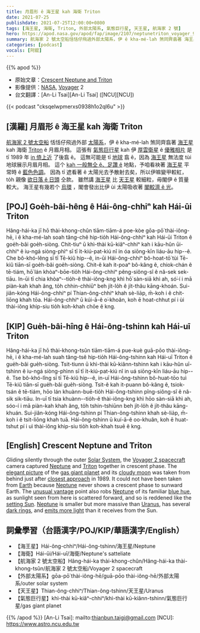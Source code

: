 ```yaml
---
title: 月眉形 ê 海王星 kah 海衛 Triton
date: 2021-07-25
publishdate: 2021-07-25T12:00:00+0800
tags: [海王星, 海衛, Triton, 外部太陽系, 氣態巨行星, 天王星, 航海家 2 號]
hero: https://apod.nasa.gov/apod/fap/image/2107/neptunetriton_voyager_960.jpg
summary: 航海家 2 號太空船恬恬仔飛過外部太陽系，伊 ê kha-mé-lah 煞同齊翕著 海王星 kah 海衛 Triton ê 月眉月相。
categories: [podcast]
vocals: [阿錕]
---
```


{{% apod %}}

- 原始文章：[Crescent Neptune and Triton](https://apod.nasa.gov/apod/ap210725.html)
- 影像提供：[NASA](https://www.nasa.gov/), [Voyager](https://voyager.jpl.nasa.gov/) 2
- 台文翻譯：[An-Li Tsai][An-Li Tsai] ([NCU][NCU])

{{< podcast "cksqelwpmerxs0938h1o2ql6u" >}}

## [漢羅] 月眉形 ê 海王星 kah 海衛 Triton
[航海家 2 號太空船][Voyager 2 spacecraft] 恬恬仔飛過外部 [太陽系][Solar System]，伊 ê kha-mé-lah 煞同齊翕著 [海王星][Neptune 1] kah 海衛 [Triton][Triton] ê 月眉月相。
這張有 [氣態巨行星][gas giant planet] kah 伊 [厚雲衛星][cloudy moon] ê [優雅相片][elegant picture] 是 tī 1989 年 [in 倚上近][closest approach] 了後翕 ê。
這無可能是 tī [地球][Earth] 翕 ê，因為 [海王星][Neptune 2] 無法度 tùi 地球展示月眉月相。
這个 [kah 一般無仝 ê、足讚 ê][unusual vantage] 地點，予咱看袂著 [海王星][Neptune 3] 平常時 ê [藍色色調][blue hue]。
因為 tī 遮看著 ê 太陽光去予散射去矣，所以伊嘛變甲較紅，to̍h 親像 [欲日落 ê 日頭][setting Sun] 仝款。
雖然講 [海王星][Neptune 4] 比 [天王星][Uranus] 較細粒，毋閣伊 ê 質量較大。
海王星有幾若个 [烏環][dark rings] ，閣會發出比伊 ùi 太陽吸收著 [閣較濟 ê 光][emits more light]。

## [POJ] Goe̍h-bâi-hêng ê Hái-ông-chhiⁿ kah Hái-ūi Triton
Hâng-hái-ka jī hō thài-khong-chûn tiām-tiām-á poe-kòe gōa-pō͘ thài-iông-hē, i ê kha-mé-lah soah tâng-chê hip-tio̍h Hái-ông-chhiⁿ kah Hái-ūi Triton ê goe̍h-bâi goe̍h-siòng.
Chit-tiuⁿ ū khì-thài kū-kiâⁿ-chhiⁿ kah i kāu-hûn ūi-chhiⁿ ê iu-ngá siòng-phìⁿ sī tī i̍t-kiú-pat-kiú nî in óa siōng-kīn liáu-āu hip--ê.
Che bô-khó-lêng sī tī Tē-kiû hip--ê, in-ūi Hái-ông-chhiⁿ bô-hoat-tō͘ tùi Tē-kiû tiān-sī goe̍h-bâi goe̍h-siòng.
Chit-ê kah it-poaⁿ bô-kâng ê, chiok-chán ê tē-tiám, hō͘ lán khòaⁿ-bōe-tio̍h Hái-ông-chhiⁿ pêng-siông-sî ê nâ-sek sek-tiāu.
In-ūi tī chia khòaⁿ--tio̍h-ê thài-iông-kng khì hō͘ sàn-siā khì ah, só͘-í i mā piàn-kah khah âng, to̍h chhin-chhiūⁿ beh ji̍t-lo̍h ê ji̍t-thâu kāng-khoán.
Sui-jiân-kóng Hái-ông-chhiⁿ pí Thian-ông-chhiⁿ khah sè-lia̍p, m̄-koh i ê chit-liōng khah tōa.
Hái-ông-chhiⁿ ū kúi-ā-ê o͘-khoân, koh ē hoat-chhut pí i ùi thài-iông khip-siu tio̍h koh-khah chōe ê kng.

## [KIP] Gue̍h-bâi-hîng ê Hái-ông-tshinn kah Hái-uī Triton
Hâng-hái-ka jī hō thài-khong-tsûn tiām-tiām-á pue-kuè guā-pōo thài-iông-hē, i ê kha-mé-lah suah tâng-tsê hip-tio̍h Hái-ông-tshinn kah Hái-uī Triton ê gue̍h-bâi gue̍h-siòng.
Tsit-tiunn ū khì-thài kū-kiânn-tshinn kah i kāu-hûn uī-tshinn ê iu-ngá siòng-phìnn sī tī i̍t-kiú-pat-kiú nî in uá siōng-kīn liáu-āu hip--ê.
Tse bô-khó-lîng sī tī Tē-kiû hip--ê, in-uī Hái-ông-tshinn bô-huat-tōo tuì Tē-kiû tiān-sī gue̍h-bâi gue̍h-siòng.
Tsit-ê kah it-puann bô-kâng ê, tsiok-tsán ê tē-tiám, hōo lán khuànn-buē-tio̍h Hái-ông-tshinn pîng-siông-sî ê nâ-sik sik-tiāu.
In-uī tī tsia khuànn--tio̍h-ê thài-iông-kng khì hōo sàn-siā khì ah, sóo-í i mā piàn-kah khah âng, to̍h tshin-tshiūnn beh ji̍t-lo̍h ê ji̍t-thâu kāng-khuán.
Sui-jiân-kóng Hái-ông-tshinn pí Thian-ông-tshinn khah sè-lia̍p, m̄-koh i ê tsit-liōng khah tuā.
Hái-ông-tshinn ū kuí-ā-ê oo-khuân, koh ē huat-tshut pí i uì thài-iông khip-siu tio̍h koh-khah tsuē ê kng.

## [English] Crescent Neptune and Triton
Gliding silently through the outer [Solar System][Solar System], the [Voyager 2 spacecraft][Voyager 2 spacecraft] camera captured [Neptune][Neptune 1] and [Triton][Triton] together in crescent phase.
The [elegant picture][elegant picture] of the [gas giant planet][gas giant planet] and its [cloudy moon][cloudy moon] was taken from behind just after [closest approach][closest approach] in 1989.
It could not have been taken from [Earth][Earth] because [Neptune][Neptune 2] never shows a crescent phase to sunward Earth.
The [unusual vantage][unusual vantage] point also robs [Neptune][Neptune 3] of its familiar [blue hue][blue hue], as sunlight seen from here is scattered forward, and so is reddened like the [setting Sun][setting Sun].
[Neptune][Neptune 4] is smaller but more massive than [Uranus][Uranus], has several [dark rings][dark rings], and [emits more light][emits more light] than it receives from the Sun.

## 詞彙學習（台語漢字/POJ/KIP/華語漢字/English）
- 【海王星】Hái-ông-chhiⁿ/Hái-ông-tshinn/海王星/Neptune
- 【海衛】Hái-ūi/Hái-uī/海衛/Neptune's satteliate
- 【航海家 2 號太空船】Hâng-hái-ka thài-khong-chûn/Hâng-hái-ka thài-khong-tsûn/航海家 2 號太空船/Voyager 2 spacecraft
- 【外部太陽系】gōa-pō͘ thài-iông-hē/guā-pōo thài-iông-hē/外部太陽系/outer solar system
- 【天王星】Thian-ông-chhiⁿ/Thian-ông-tshinn/天王星/Uranus
- 【氣態巨行星】khì-thài kū-kiâⁿ-chhiⁿ/khì-thài kū-kiânn-tshinn/氣態巨行星/gas giant planet

{{% /apod %}}
[An-Li Tsai]: mailto:thianbun.taigi@gmail.com
[NCU]: https://www.astro.ncu.edu.tw

[Solar System]:https://solarsystem.nasa.gov/solar-system/our-solar-system/overview/
[Voyager 2 spacecraft]:https://www.jpl.nasa.gov/missions/voyager-2
[Neptune 1]:http://en.wikipedia.org/wiki/Neptune
[Triton]:https://apod.nasa.gov/apod/ap070304.html
[elegant picture]:http://pds.jpl.nasa.gov/planets/captions/neptune/parting.htm
[gas giant planet]:https://solarsystem.nasa.gov/planets/neptune/in-depth/
[cloudy moon]:https://en.wikipedia.org/wiki/Triton_(moon)#Atmosphere
[closest approach]:https://apod.nasa.gov/apod/ap140826.html
[Earth]:https://apod.nasa.gov/apod/ap070325.html
[Neptune 2]:https://youtu.be/NStn7zZKXfE
[unusual vantage]:https://photojournal.jpl.nasa.gov/catalog/PIA02247
[Neptune 3]:https://open.spotify.com/episode/5Hc4tnazxSYJZdltUW0IV2
[blue hue]:https://apod.nasa.gov/apod/ap150215.html
[setting Sun]:https://apod.nasa.gov/apod/ap151202.html
[Neptune 4]:https://nssdc.gsfc.nasa.gov/photo_gallery/photogallery-neptune.html
[Uranus]:https://en.wikipedia.org/wiki/Uranus
[dark rings]:http://pds-rings.seti.org/neptune/
[emits more light]:https://en.wikipedia.org/wiki/Neptune#Internal_heating
